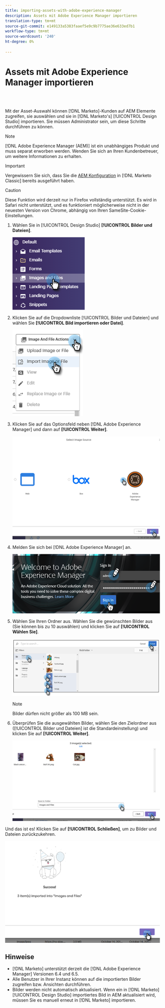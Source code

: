 ```yaml
---
title: importing-assets-with-adobe-experience-manager
description: Assets mit Adobe Experience Manager importieren
translation-type: tm+mt
source-git-commit: e149133a5383faaef5e9c9b7775ae36e633ed7b1
workflow-type: tm+mt
source-wordcount: '240'
ht-degree: 0%

---
```



# Assets mit Adobe Experience Manager importieren

<br> 

Mit der Asset-Auswahl können [!DNL Marketo]-Kunden auf AEM Elemente zugreifen, sie auswählen und sie in [!DNL Marketo's] [!UICONTROL Design Studio] importieren. Sie müssen Administrator sein, um diese Schritte durchführen zu können.

>[!NOTE]
>[!DNL Adobe Experience Manager (AEM)] ist ein unabhängiges Produkt und muss separat erworben werden. Wenden Sie sich an Ihren Kundenbetreuer, um weitere Informationen zu erhalten.

>[!IMPORTANT]
>Vergewissern Sie sich, dass Sie die [AEM Konfiguration](https://docs.marketo.com/x/FwPLAQ) in [!DNL Marketo Classic] bereits ausgeführt haben.

>[!CAUTION]
>
>Diese Funktion wird derzeit nur in Firefox vollständig unterstützt. Es wird in Safari nicht unterstützt, und es funktioniert möglicherweise nicht in der neuesten Version von Chrome, abhängig von Ihren SameSite-Cookie-Einstellungen.

1. Wählen Sie in [!UICONTROL Design Studio] **[!UICONTROL Bilder und Dateien]**.

   ![Bild eins](/help/sky/assets/design-studio/importing-assets-with-adobe-experience-manager/importing-assets-with-adobe-experience-manager-1.png)

1. Klicken Sie auf die Dropdownliste [!UICONTROL Bilder und Dateien] und wählen Sie **[!UICONTROL Bild importieren oder Datei]**.

   ![Bild zwei](/help/sky/assets/design-studio/importing-assets-with-adobe-experience-manager/importing-assets-with-adobe-experience-manager-2.png)

1. Klicken Sie auf das Optionsfeld neben [!DNL Adobe Experience Manager] und dann auf **[!UICONTROL Weiter]**.

   ![Bild drei](/help/sky/assets/design-studio/importing-assets-with-adobe-experience-manager/importing-assets-with-adobe-experience-manager-3.png)

1. Melden Sie sich bei [!DNL Adobe Experience Manager] an.

   ![Bild vier](/help/sky/assets/design-studio/importing-assets-with-adobe-experience-manager/importing-assets-with-adobe-experience-manager-4.png)

1. Wählen Sie Ihren Ordner aus. Wählen Sie die gewünschten Bilder aus (Sie können bis zu 10 auswählen) und klicken Sie auf **[!UICONTROL Wählen Sie]**.

   ![Bild fünf](/help/sky/assets/design-studio/importing-assets-with-adobe-experience-manager/importing-assets-with-adobe-experience-manager-5.png)

   >[!NOTE]
   >
   >Bilder dürfen nicht größer als 100 MB sein.

1. Überprüfen Sie die ausgewählten Bilder, wählen Sie den Zielordner aus ([!UICONTROL Bilder und Dateien] ist die Standardeinstellung) und klicken Sie auf **[!UICONTROL Weiter]**.

   ![Bild sechs](/help/sky/assets/design-studio/importing-assets-with-adobe-experience-manager/importing-assets-with-adobe-experience-manager-6.png)

Und das ist es! Klicken Sie auf **[!UICONTROL Schließen]**, um zu Bilder und Dateien zurückzukehren.

![Bild sieben](/help/sky/assets/design-studio/importing-assets-with-adobe-experience-manager/importing-assets-with-adobe-experience-manager-7.png)

## Hinweise

* [!DNL Marketo] unterstützt derzeit die  [!DNL Adobe Experience Manager] Versionen 6.4 und 6.5.
* Alle Benutzer in Ihrer Instanz können auf die importierten Bilder zugreifen bzw. Ansichten durchführen.
* Bilder werden nicht automatisch aktualisiert. Wenn ein in [!DNL Marketo] [!UICONTROL Design Studio] importiertes Bild in AEM aktualisiert wird, müssen Sie es manuell erneut in [!DNL Marketo] importieren.
